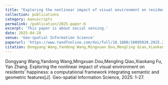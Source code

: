 ```yaml
---
title: "Exploring the nonlinear impact of visual environment on residents happiness: a computational framework integrating semantic and geometric features"
collection: publications
category: manuscripts
permalink: /publication/2025-paper-6
excerpt: 'This paper is about social sensing.'
date: 2025-04-28
venue: 'Geo-spatial Information Science'
paperurl: 'https://www.tandfonline.com/doi/full/10.1080/10095020.2025.2510412?src='
citation: Dongyang Wang,Yandong Wang,Mingxuan Dou,Mengling Qiao,Xiaokang Fu, Yan Zhang. Exploring the nonlinear impact of visual environment on residents happiness: a computational framework integrating semantic and geometric features[J]. Geo-spatial Information Science, 2025: 1-27.
---
```


Dongyang Wang,Yandong Wang,Mingxuan Dou,Mengling Qiao,Xiaokang Fu, Yan Zhang. Exploring the nonlinear impact of visual environment on residents’ happiness: a computational framework integrating semantic and geometric features[J]. Geo-spatial Information Science, 2025: 1-27.
